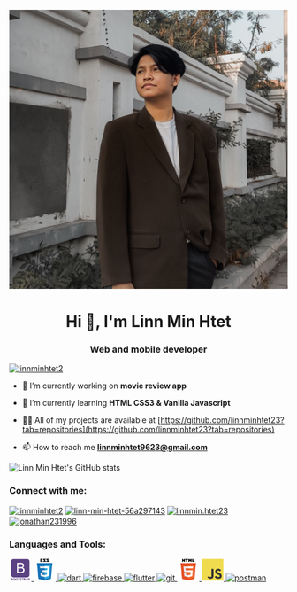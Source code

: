 ![Linn Min Htet](https://github.com/linnminhtet23/linnminhtet23/blob/main/profile.jpg)

<h1 align="center">Hi 👋, I'm Linn Min Htet</h1>
<h3 align="center">Web and mobile developer</h3>

<p align="left"> <a href="https://twitter.com/linnminhtet2" target="blank"><img src="https://img.shields.io/twitter/follow/linnminhtet2?logo=twitter&style=for-the-badge" alt="linnminhtet2" /></a> </p>

- 🔭 I’m currently working on **movie review app**

- 🌱 I’m currently learning **HTML CSS3 & Vanilla Javascript**

- 👨‍💻 All of my projects are available at [https://github.com/linnminhtet23?tab=repositories](https://github.com/linnminhtet23?tab=repositories)

- 📫 How to reach me **linnminhtet9623@gmail.com**

![Linn Min Htet's GitHub stats](https://github-readme-stats.vercel.app/api?username=linnminhtet23&show_icons=true&theme=tokyonight)


<h3 align="left">Connect with me:</h3>
<p align="left">
<a href="https://twitter.com/linnminhtet2" target="blank"><img align="center" src="https://raw.githubusercontent.com/rahuldkjain/github-profile-readme-generator/master/src/images/icons/Social/twitter.svg" alt="linnminhtet2" height="30" width="40" /></a>
<a href="https://linkedin.com/in/linn-min-htet-56a297143" target="blank"><img align="center" src="https://raw.githubusercontent.com/rahuldkjain/github-profile-readme-generator/master/src/images/icons/Social/linked-in-alt.svg" alt="linn-min-htet-56a297143" height="30" width="40" /></a>
<a href="https://fb.com/linnmin.htet23" target="blank"><img align="center" src="https://raw.githubusercontent.com/rahuldkjain/github-profile-readme-generator/master/src/images/icons/Social/facebook.svg" alt="linnmin.htet23" height="30" width="40" /></a>
<a href="https://instagram.com/jonathan231996" target="blank"><img align="center" src="https://raw.githubusercontent.com/rahuldkjain/github-profile-readme-generator/master/src/images/icons/Social/instagram.svg" alt="jonathan231996" height="30" width="40" /></a>
</p>

<h3 align="left">Languages and Tools:</h3>
<p align="left"> <a href="https://getbootstrap.com" target="_blank"> <img src="https://raw.githubusercontent.com/devicons/devicon/master/icons/bootstrap/bootstrap-plain-wordmark.svg" alt="bootstrap" width="40" height="40"/> </a> <a href="https://www.w3schools.com/css/" target="_blank"> <img src="https://raw.githubusercontent.com/devicons/devicon/master/icons/css3/css3-original-wordmark.svg" alt="css3" width="40" height="40"/> </a> <a href="https://dart.dev" target="_blank"> <img src="https://www.vectorlogo.zone/logos/dartlang/dartlang-icon.svg" alt="dart" width="40" height="40"/> </a> <a href="https://firebase.google.com/" target="_blank"> <img src="https://www.vectorlogo.zone/logos/firebase/firebase-icon.svg" alt="firebase" width="40" height="40"/> </a> <a href="https://flutter.dev" target="_blank"> <img src="https://www.vectorlogo.zone/logos/flutterio/flutterio-icon.svg" alt="flutter" width="40" height="40"/> </a> <a href="https://git-scm.com/" target="_blank"> <img src="https://www.vectorlogo.zone/logos/git-scm/git-scm-icon.svg" alt="git" width="40" height="40"/> </a> <a href="https://www.w3.org/html/" target="_blank"> <img src="https://raw.githubusercontent.com/devicons/devicon/master/icons/html5/html5-original-wordmark.svg" alt="html5" width="40" height="40"/> </a> <a href="https://developer.mozilla.org/en-US/docs/Web/JavaScript" target="_blank"> <img src="https://raw.githubusercontent.com/devicons/devicon/master/icons/javascript/javascript-original.svg" alt="javascript" width="40" height="40"/> </a> <a href="https://postman.com" target="_blank"> <img src="https://www.vectorlogo.zone/logos/getpostman/getpostman-icon.svg" alt="postman" width="40" height="40"/> </a> </p>
